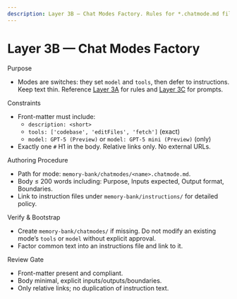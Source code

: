 ```yaml
---
description: Layer 3B — Chat Modes Factory. Rules for *.chatmode.md files. Minimal modes that bind model + tools + behavior. Store modes under memory-bank/chatmodes/.
---
```


# Layer 3B — Chat Modes Factory

Purpose

- Modes are switches: they set `model` and `tools`, then defer to instructions. Keep text thin. Reference [Layer 3A](./layer-3a-custom-instructions-factory.instructions.md) for rules and [Layer 3C](./layer-3c-prompt-files-factory.instructions.md) for prompts.

Constraints

- Front-matter must include:
  - `description: <short>`
  - `tools: ['codebase', 'editFiles', 'fetch']` (exact)
  - `model: GPT-5 (Preview)` or `model: GPT-5 mini (Preview)` (only)
- Exactly one `#` H1 in the body. Relative links only. No external URLs.

Authoring Procedure

- Path for mode: `memory-bank/chatmodes/<name>.chatmode.md`.
- Body ≤ 200 words including: Purpose, Inputs expected, Output format, Boundaries.
- Link to instruction files under `memory-bank/instructions/` for detailed policy.

Verify & Bootstrap

- Create `memory-bank/chatmodes/` if missing. Do not modify an existing mode’s `tools` or `model` without explicit approval.
- Factor common text into an instructions file and link to it.

Review Gate

- Front-matter present and compliant.
- Body minimal, explicit inputs/outputs/boundaries.
- Only relative links; no duplication of instruction text.
